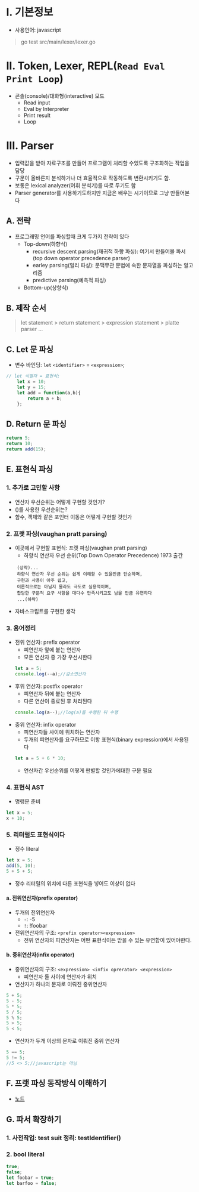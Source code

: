 # I. 기본정보
- 사용언어: javascript
> go test src/main/lexer/lexer.go
# II. Token, Lexer, REPL(`Read Eval Print Loop`)
- 콘솔(console)/대화형(interactive) 모드
  - Read input
  - Eval by Interpreter
  - Print result
  - Loop
# III. Parser
- 입력값을 받아 자료구조를 만들어 프로그램이 처리할 수있도록 구조화하는 작업을 담당
- 구문이 올바른지 분석하거나 더 효율적으로 작동하도록 변환시키기도 함. 
- 보통은 lexical analyzer(어휘 분석기)를 따로 두기도 함
- Parser generator를 사용하기도하지만 지금은 배우는 시기이므로 그냥 만들어본다
## A. 전략
- 프로그래밍 언어를 파싱할때 크게 두가지 전략이 있다
  - Top-down(하향식)
    - recursive descent parsing(재귀적 하향 파싱): 여기서 만들어볼 파서(top down operator precedence parser)
    - earley parsing(얼리 파싱): 문맥무관 문법에 속한 문자열을 파싱하는 알고리즘
    - predictive parsing(예측적 파싱)
  - Bottom-up(상향식)
## B. 제작 순서
> let statement > return statement > expression statement > platte parser ...
## C. Let 문 파싱
- 변수 바인딩: `let` `<identifier>` = `<expression>`;
```javascript
// let 식별자 = 표현식;
    let x = 10;
    let y = 15;
    let add = function(a,b){
        return a + b;
    };
```
## D. Return 문 파싱
```javascript
return 5;
return 10;
return add(15);
```
## E. 표현식 파싱
### 1. 추가로 고민할 사항
  - 연산자 우선순위는 어떻게 구현할 것인가?
  - ()를 사용한 우선순위는?
  - 함수, 객체와 같은 포인터 이동은 어떻게 구현할 것인가
### 2. 프랫 파싱(vaughan pratt parsing)
- 이곳에서 구현할 표현식: 프랫 파싱(vaughan pratt parsing)
  - 하향식 연산자 우선 순위(Top Down Operator Precedence) 1973 출간
```
    (상략)...
    하향식 연산자 우선 순위는 쉽게 이해할 수 있을만큼 단순하며, 
    구현과 사용이 아주 쉽고, 
    이론적으로는 아닐지 몰라도 극도로 실용적이며, 
    합당한 구문적 요구 사항을 대다수 만족시키고도 남을 만큼 유연하다
    ...(하략)
```
- 자바스크립트를 구현한 생각
### 3. 용어정리
- 전위 연산자: prefix operator
  - 피연산자 앞에 붙는 연산자
  - 모든 연산자 중 가장 우선시한다
  ```javascript
  let a = 5; 
  console.log(--a);//감소연산자
  ``` 
- 후위 연산자: postfix operator
  - 피연산자 뒤에 붙는 연산자
  - 다른 연산이 종료된 후 처리된다
  ```javascript
  console.log(a--);//log(a)를 수행한 뒤 수행
  ```
- 중위 연산자: infix operator
  - 피연산자들 사이에 위치하는 연산자
  - 두개의 피연산자를 요구하므로 이항 표현식(binary expression)에서 사용된다
  ```javascript
  let a = 5 + 6 * 10;  
  ```
  - 연산자간 우선순위를 어떻게 판별할 것인가에대한 구분 필요
### 4. 표현식 AST
- 명령문 준비
```javascript
let x = 5;
x + 10;
```
### 5. 리터럴도 표현식이다
- 정수 literal
```javascript
let x = 5;
add(5, 10);
5 + 5 + 5;
```
- 정수 리터럴의 위치에 다른 표현식을 넣어도 이상이 없다
#### a. 전위연산자(prefix operator)
- 두개의 전위연산자
  - `-`: -5
  - `!`: !foobar
- 전위연산자의 구조: `<prefix operator><expression>`
  - 전위 연산자의 피연산자는 어떤 표현식이든 받을 수 있는 유연함이 있어야한다. 
#### b. 중위연산자(infix operator)
- 중위연산자의 구조: `<expression> <infix oprerator> <expression>`
  - 피연산자 둘 사이에 연산자가 위치
- 연산자가 하나의 문자로 이뤄진 중위연산자
```javascript
5 + 5;
5 - 5;
5 * 5; 
5 / 5; 
5 % 5;
5 > 5;
5 < 5;
```
- 연산자가 두개 이상의 문자로 이뤄진 중위 연산자
```javascript
5 == 5;
5 != 5;
//5 <> 5;//javascript는 아님
```
## F. 프랫 파싱 동작방식 이해하기
- [노트](note/프랫%20파싱의%20동작.md)

## G. 파서 확장하기
### 1. 사전작업: test suit 정리: testIdentifier()
### 2. bool literal
```javascript
true;
false;
let foobar = true;
let barfoo = false; 
```




